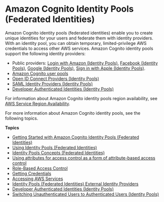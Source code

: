 # Amazon Cognito Identity Pools \(Federated Identities\)<a name="cognito-identity"></a>

Amazon Cognito identity pools \(federated identities\) enable you to create unique identities for your users and federate them with identity providers\. With an identity pool, you can obtain temporary, limited\-privilege AWS credentials to access other AWS services\. Amazon Cognito identity pools support the following identity providers:
+ Public providers: [Login with Amazon \(Identity Pools\)](amazon.md), [Facebook \(Identity Pools\)](facebook.md), [Google \(Identity Pools\)](google.md), [Sign in with Apple \(Identity Pools\)](apple.md)\.
+ [Amazon Cognito user pools](cognito-user-identity-pools.md)
+ [Open ID Connect Providers \(Identity Pools\)](open-id.md)
+ [SAML Identity Providers \(Identity Pools\)](saml-identity-provider.md)
+ [Developer Authenticated Identities \(Identity Pools\)](developer-authenticated-identities.md)

For information about Amazon Cognito identity pools region availability, see [AWS Service Region Availability](https://aws.amazon.com/about-aws/global-infrastructure/regional-product-services/)\. 

For more information about Amazon Cognito identity pools, see the following topics\.

**Topics**
+ [Getting Started with Amazon Cognito Identity Pools \(Federated Identities\)](getting-started-with-identity-pools.md)
+ [Using Identity Pools \(Federated Identities\)](identity-pools.md)
+ [Identity Pools Concepts \(Federated Identities\)](concepts.md)
+ [Using attributes for access control as a form of attribute\-based access control](attributes-for-access-control.md)
+ [Role\-Based Access Control](role-based-access-control.md)
+ [Getting Credentials](getting-credentials.md)
+ [Accessing AWS Services](accessing-aws-services.md)
+ [Identity Pools \(Federated Identities\) External Identity Providers](external-identity-providers.md)
+ [Developer Authenticated Identities \(Identity Pools\)](developer-authenticated-identities.md)
+ [Switching Unauthenticated Users to Authenticated Users \(Identity Pools\)](switching-identities.md)